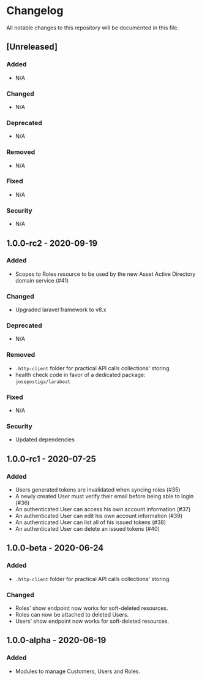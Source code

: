 # Changelog

All notable changes to this repository will be documented in this file.

## [Unreleased]

### Added

- N/A

### Changed

- N/A

### Deprecated

- N/A

### Removed

- N/A

### Fixed

- N/A

### Security

- N/A

## 1.0.0-rc2 - 2020-09-19

### Added

- Scopes to Roles resource to be used by the new Asset Active Directory domain service (#41)

### Changed

- Upgraded laravel framework to v8.x

### Deprecated

- N/A

### Removed

- `.http-client` folder for practical API calls collections' storing.
- health check code in favor of a dedicated package: `josepostiga/larabeat`

### Fixed

- N/A

### Security

- Updated dependencies

## 1.0.0-rc1 - 2020-07-25

### Added

- Users generated tokens are invalidated when syncing roles (#35)
- A newly created User must verify their email before being able to login (#36)
- An authenticated User can access his own account information (#37)
- An authenticated User can edit his own account information (#39)
- An authenticated User can list all of his issued tokens (#38)
- An authenticated User can delete an issued tokens (#40)

## 1.0.0-beta - 2020-06-24

### Added

- `.http-client` folder for practical API calls collections' storing.

### Changed

- Roles' show endpoint now works for soft-deleted resources.
- Roles can now be attached to deleted Users.
- Users' show endpoint now works for soft-deleted resources.

## 1.0.0-alpha - 2020-06-19

### Added

- Modules to manage Customers, Users and Roles.
